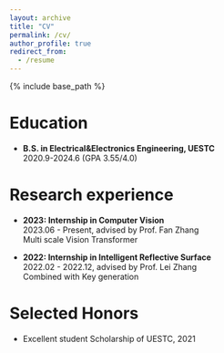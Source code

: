 ```yaml
---
layout: archive
title: "CV"
permalink: /cv/
author_profile: true
redirect_from:
  - /resume
---
```


{% include base_path %}

Education
======
* **B.S. in Electrical&Electronics Engineering, UESTC**
<br>2020.9-2024.6 (GPA 3.55/4.0)

Research experience
======
* **2023: Internship in Computer Vision**
<br>2023.06 - Present, advised by Prof. Fan Zhang
<br>Multi scale Vision Transformer

* **2022: Internship in Intelligent Reflective Surface**
<br>2022.02 - 2022.12, advised by Prof. Lei Zhang
<br>Combined with Key generation
  
Selected Honors
======
* Excellent student Scholarship of UESTC, 2021




